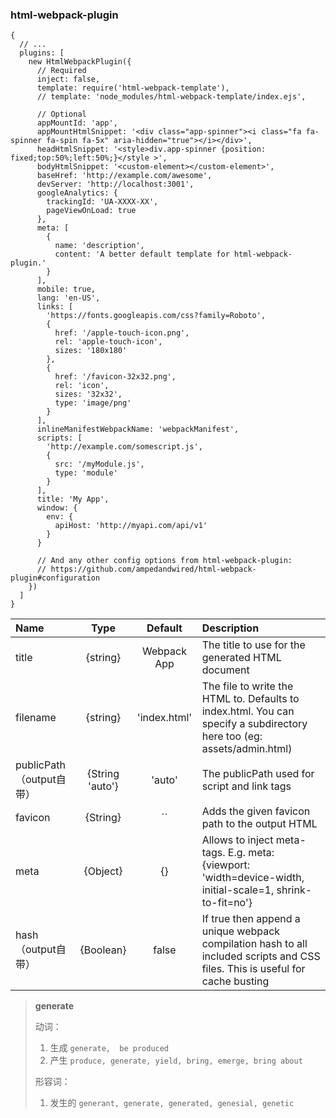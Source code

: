 ### html-webpack-plugin
```
{
  // ...
  plugins: [
    new HtmlWebpackPlugin({
      // Required
      inject: false,
      template: require('html-webpack-template'),
      // template: 'node_modules/html-webpack-template/index.ejs',

      // Optional
      appMountId: 'app',
      appMountHtmlSnippet: '<div class="app-spinner"><i class="fa fa-spinner fa-spin fa-5x" aria-hidden="true"></i></div>',
      headHtmlSnippet: '<style>div.app-spinner {position: fixed;top:50%;left:50%;}</style >',
      bodyHtmlSnippet: '<custom-element></custom-element>',
      baseHref: 'http://example.com/awesome',
      devServer: 'http://localhost:3001',
      googleAnalytics: {
        trackingId: 'UA-XXXX-XX',
        pageViewOnLoad: true
      },
      meta: [
        {
          name: 'description',
          content: 'A better default template for html-webpack-plugin.'
        }
      ],
      mobile: true,
      lang: 'en-US',
      links: [
        'https://fonts.googleapis.com/css?family=Roboto',
        {
          href: '/apple-touch-icon.png',
          rel: 'apple-touch-icon',
          sizes: '180x180'
        },
        {
          href: '/favicon-32x32.png',
          rel: 'icon',
          sizes: '32x32',
          type: 'image/png'
        }
      ],
      inlineManifestWebpackName: 'webpackManifest',
      scripts: [
        'http://example.com/somescript.js',
        {
          src: '/myModule.js',
          type: 'module'
        }
      ],
      title: 'My App',
      window: {
        env: {
          apiHost: 'http://myapi.com/api/v1'
        }
      }

      // And any other config options from html-webpack-plugin:
      // https://github.com/ampedandwired/html-webpack-plugin#configuration
    })
  ]
}
```

| Name       | Type |         Default | Description | 
| :--------- | :--: | :-----------: | :----------- |
|   title   |  {string}  |   Webpack App   |The title to use for the generated HTML document  |
| filename| {string}|'index.html' | 	The file to write the HTML to. Defaults to index.html. You can specify a subdirectory here too (eg: assets/admin.html)|
|publicPath （output自带）|	{String  'auto'}	|'auto'	|The publicPath used for script and link tags|
|favicon|	{String}|	``	|Adds the given favicon path to the output HTML|
|meta	|{Object}|	{}	|Allows to inject meta-tags. E.g. meta: {viewport: 'width=device-width, initial-scale=1, shrink-to-fit=no'}|
|hash （output自带）	|{Boolean}	|false|	If true then append a unique webpack compilation hash to all included scripts and CSS files. This is useful for cache busting


> **generate**
> 
> 动词：
> 1. 生成  `generate,  be produced`
> 2. 产生  `produce, generate, yield, bring, emerge, bring about`
> 
> 形容词：
> 1. 发生的 `generant, generate, generated, genesial, genetic`